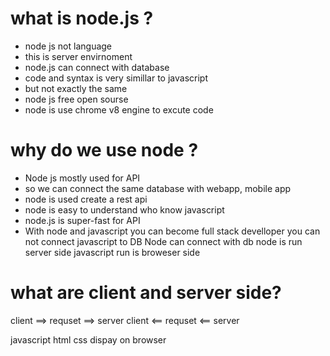 # what is node.js ?
- node js not  language 
- this is server envirnoment 
- node.js can connect with database 
- code and syntax is very simillar to javascript 
- but not exactly the same 
- node js free open sourse 
- node is use chrome  v8 engine to excute code 

# why do we use node ?
- Node js mostly used for API 
- so we can connect the same database with webapp, mobile app 
- node is used create a rest api 
- node is easy to understand who know javascript 
- node.js is super-fast for API 
- With node and javascript you can become full stack develloper
you can not connect javascript to DB 
Node can connect with db 
node is run server side 
javascript run is broweser side 


# what are client and server side?
client ==>  requset ==> server 
client <== requset <== server 


javascript html css dispay on browser
